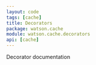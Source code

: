 ```yaml
---
layout: code
tags: [cache]
title: Decorators
package: watson.cache
module: watson.cache.decorators
api: [cache]
---
```


Decorator documentation